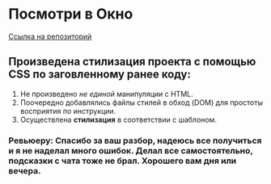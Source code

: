 # Посмотри в Окно  
[Ссылка на репозиторий](https://github.com/Endorphinol/posmotri_v_okno "Ссылка на репозиторий")  
## Произведена стилизация проекта с помощью CSS по заговленному ранее коду:  
1. Не произведено *не единой* манипуляции с HTML.
2. Поочередно добавлялись файлы стилей в обход (DOM) для простоты восприятия по инструкции.
3. Осуществлена **стилизация** в соответствии с шаблоном.

### Ревьюеру:  Спасибо за ваш разбор, надеюсь все получиться и я не наделал много ошибок. Делал все самостоятельно, подсказки с чата тоже не брал. Хорошего вам дня или вечера.
